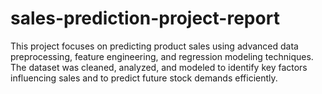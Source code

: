 # sales-prediction-project-report
This project focuses on predicting product sales using advanced data preprocessing, feature engineering, and regression modeling techniques. The dataset was cleaned, analyzed, and modeled to identify key factors influencing sales and to predict future stock demands efficiently.
